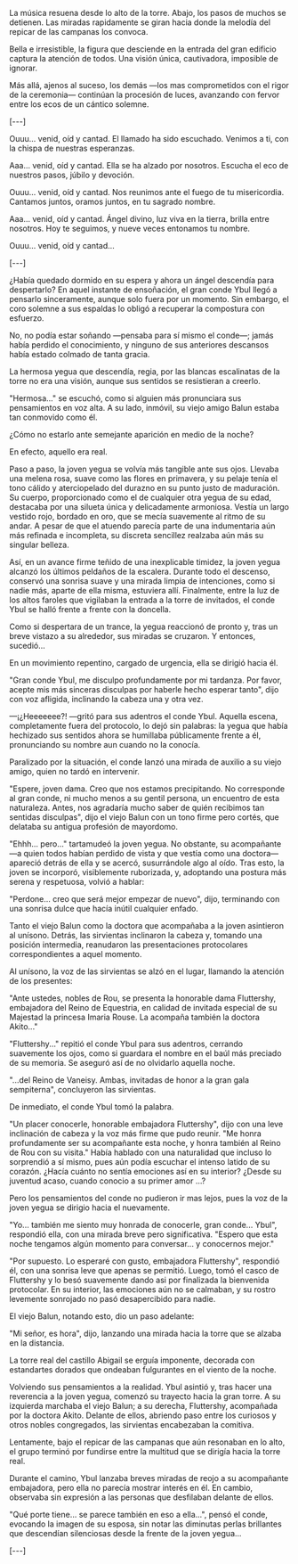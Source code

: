 La música resuena desde lo alto de la torre. Abajo, los pasos de muchos se detienen. Las miradas rapidamente se giran hacia donde la melodía del repicar de las campanas los convoca.

Bella e irresistible, la figura que desciende en la entrada del gran edificio captura la atención de todos. Una visión única, cautivadora, imposible de ignorar.

Más allá, ajenos al suceso, los demás —los mas comprometidos con el rigor de la ceremonia— continúan la procesión de luces, avanzando con fervor entre los ecos de un cántico solemne.

[---]

Ouuu... venid, oíd y cantad.
El llamado ha sido escuchado.
Venimos a ti, con la chispa de nuestras esperanzas.

Aaa... venid, oíd y cantad.
Ella se ha alzado por nosotros.
Escucha el eco de nuestros pasos, júbilo y devoción.

Ouuu... venid, oíd y cantad.
Nos reunimos ante el fuego de tu misericordia.
Cantamos juntos, oramos juntos, en tu sagrado nombre.

Aaa... venid, oíd y cantad.
Ángel divino, luz viva en la tierra, brilla entre nosotros.
Hoy te seguimos, y nueve veces entonamos tu nombre.

Ouuu... venid, oíd y cantad…

[---]

¿Había quedado dormido en su espera y ahora un ángel descendía para despertarlo? En aquel instante de ensoñación, el gran conde Ybul llegó a pensarlo sinceramente, aunque solo fuera por un momento. Sin embargo, el coro solemne a sus espaldas lo obligó a recuperar la compostura con esfuerzo.

No, no podía estar soñando —pensaba para sí mismo el conde—; jamás había perdido el conocimiento, y ninguno de sus anteriores descansos había estado colmado de tanta gracia.

La hermosa yegua que descendía, regia, por las blancas escalinatas de la torre no era una visión, aunque sus sentidos se resistieran a creerlo.

"Hermosa..." se escuchó, como si alguien más pronunciara sus pensamientos en voz alta. A su lado, inmóvil, su viejo amigo Balun estaba tan conmovido como él.

¿Cómo no estarlo ante semejante aparición en medio de la noche?

En efecto, aquello era real.

Paso a paso, la joven yegua se volvía más tangible ante sus ojos. Llevaba una melena rosa, suave como las flores en primavera, y su pelaje tenía el tono cálido y aterciopelado del durazno en su punto justo de maduración. Su cuerpo, proporcionado como el de cualquier otra yegua de su edad, destacaba por una silueta única y delicadamente armoniosa. Vestía un largo vestido rojo, bordado en oro, que se mecía suavemente al ritmo de su andar. A pesar de que el atuendo parecía parte de una indumentaria aún más refinada e incompleta, su discreta sencillez realzaba aún más su singular belleza.

Así, en un avance firme teñido de una inexplicable timidez, la joven yegua alcanzó los últimos peldaños de la escalera. Durante todo el descenso, conservó una sonrisa suave y una mirada limpia de intenciones, como si nadie más, aparte de ella misma, estuviera allí. Finalmente, entre la luz de los altos faroles que vigilaban la entrada a la torre de invitados, el conde Ybul se halló frente a frente con la doncella.

Como si despertara de un trance, la yegua reaccionó de pronto y, tras un breve vistazo a su alrededor, sus miradas se cruzaron. Y entonces, sucedió...

En un movimiento repentino, cargado de urgencia, ella se dirigió hacia él.

"Gran conde Ybul, me disculpo profundamente por mi tardanza. Por favor, acepte mis más sinceras disculpas por haberle hecho esperar tanto", dijo con voz afligida, inclinando la cabeza una y otra vez.

—¡¿Heeeeeee?! —gritó para sus adentros el conde Ybul. Aquella escena, completamente fuera del protocolo, lo dejó sin palabras: la yegua que había hechizado sus sentidos ahora se humillaba públicamente frente a él, pronunciando su nombre aun cuando no la conocía.

Paralizado por la situación, el conde lanzó una mirada de auxilio a su viejo amigo, quien no tardó en intervenir.

"Espere, joven dama. Creo que nos estamos precipitando. No corresponde al gran conde, ni mucho menos a su gentil persona, un encuentro de esta naturaleza. Antes, nos agradaría mucho saber de quién recibimos tan sentidas disculpas", dijo el viejo Balun con un tono firme pero cortés, que delataba su antigua profesión de mayordomo.

"Ehhh... pero..." tartamudeó la joven yegua. No obstante, su acompañante —a quien todos habían perdido de vista y que vestía como una doctora— apareció detrás de ella y se acercó, susurrándole algo al oído. Tras esto, la joven se incorporó, visiblemente ruborizada, y, adoptando una postura más serena y respetuosa, volvió a hablar:

"Perdone... creo que será mejor empezar de nuevo", dijo, terminando con una sonrisa dulce que hacía inútil cualquier enfado.

Tanto el viejo Balun como la doctora que acompañaba a la joven asintieron al unísono. Detrás, las sirvientas inclinaron la cabeza y, tomando una posición intermedia, reanudaron las presentaciones protocolares correspondientes a aquel momento.

Al unísono, la voz de las sirvientas se alzó en el lugar, llamando la atención de los presentes:

"Ante ustedes, nobles de Rou, se presenta la honorable dama Fluttershy, embajadora del Reino de Equestria, en calidad de invitada especial de su Majestad la princesa Imaria Rouse. La acompaña también la doctora Akito..."

"Fluttershy..." repitió el conde Ybul para sus adentros, cerrando suavemente los ojos, como si guardara el nombre en el baúl más preciado de su memoria. Se aseguró así de no olvidarlo aquella noche.

"...del Reino de Vaneisy. Ambas, invitadas de honor a la gran gala sempiterna", concluyeron las sirvientas.

De inmediato, el conde Ybul tomó la palabra.

"Un placer conocerle, honorable embajadora Fluttershy", dijo con una leve inclinación de cabeza y la voz más firme que pudo reunir. "Me honra profundamente ser su acompañante esta noche, y honra también al Reino de Rou con su visita." Había hablado con una naturalidad que incluso lo sorprendió a sí mismo, pues aún podía escuchar el intenso latido de su corazón. ¿Hacía cuánto no sentía emociones así en su interior? ¿Desde su juventud acaso, cuando conocio a su primer amor ...?

Pero los pensamientos del conde no pudieron ir mas lejos, pues la voz de la joven yegua se dirigio hacia el nuevamente.

"Yo... también me siento muy honrada de conocerle, gran conde... Ybul", respondió ella, con una mirada breve pero significativa. "Espero que esta noche tengamos algún momento para conversar... y conocernos mejor."

"Por supuesto. Lo esperaré con gusto, embajadora Fluttershy", respondió él, con una sonrisa leve que apenas se permitió. Luego, tomó el casco de Fluttershy y lo besó suavemente dando asi por finalizada la bienvenida protocolar. En su interior, las emociones aún no se calmaban, y su rostro levemente sonrojado no pasó desapercibido para nadie.

El viejo Balun, notando esto, dio un paso adelante:

"Mi señor, es hora", dijo, lanzando una mirada hacia la torre que se alzaba en la distancia.

La torre real del castillo Abigail se erguía imponente, decorada con estandartes dorados que ondeaban fulgurantes en el viento de la noche.

Volviendo sus pensamientos a la realidad. Ybul asintió y, tras hacer una reverencia a la joven yegua, comenzó su trayecto hacia la gran torre. A su izquierda marchaba el viejo Balun; a su derecha, Fluttershy, acompañada por la doctora Akito. Delante de ellos, abriendo paso entre los curiosos y otros nobles congregados, las sirvientas encabezaban la comitiva.

Lentamente, bajo el repicar de las campanas que aún resonaban en lo alto, el grupo terminó por fundirse entre la multitud que se dirigía hacia la torre real.

Durante el camino, Ybul lanzaba breves miradas de reojo a su acompañante embajadora, pero ella no parecía mostrar interés en él. En cambio, observaba sin expresión a las personas que desfilaban delante de ellos.

"Qué porte tiene... se parece también en eso a ella...", pensó el conde, evocando la imagen de su esposa, sin notar las diminutas perlas brillantes que descendían silenciosas desde la frente de la joven yegua...

[---]